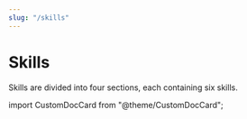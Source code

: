 ```yaml
---
slug: "/skills"
---
```


# Skills

Skills are divided into four sections, each containing six skills.

import CustomDocCard from "@theme/CustomDocCard";

<section className="row">
    <article className="col col--6 margin-bottom--lg">
        <CustomDocCard href="skills/hand" icon="✊" title="Hand" description="Being in tune with your body, being strong enough to control your strength." />
    </article>
    <article className="col col--6 margin-bottom--lg">
        <CustomDocCard href="skills/paper" icon="🤓" title="Paper" description="Using your mind, and knowing a lot of things." />
    </article>
    <article className="col col--6 margin-bottom--lg">
        <CustomDocCard href="skills/pen" icon="🖌️" title="Pen" description="Skills about using creativity, and understanding others." />
    </article>
    <article className="col col--6 margin-bottom--lg">
        <CustomDocCard href="skills/sword" icon="🍃" title="Sword" description="Skills about using cunning, and staying out of trouble." />
    </article>
</section>
